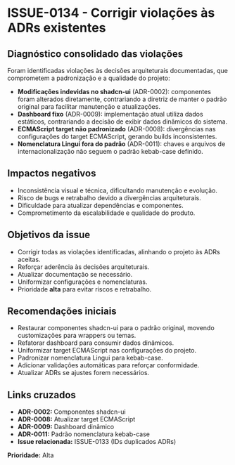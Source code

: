 # ISSUE-0134 - Corrigir violações às ADRs existentes

## Diagnóstico consolidado das violações

Foram identificadas violações às decisões arquiteturais documentadas, que comprometem a padronização e a qualidade do projeto:

- **Modificações indevidas no shadcn-ui** (ADR-0002): componentes foram alterados diretamente, contrariando a diretriz de manter o padrão original para facilitar manutenção e atualizações.
- **Dashboard fixo** (ADR-0009): implementação atual utiliza dados estáticos, contrariando a decisão de exibir dados dinâmicos do sistema.
- **ECMAScript target não padronizado** (ADR-0008): divergências nas configurações do target ECMAScript, gerando builds inconsistentes.
- **Nomenclatura Lingui fora do padrão** (ADR-0011): chaves e arquivos de internacionalização não seguem o padrão kebab-case definido.

## Impactos negativos

- Inconsistência visual e técnica, dificultando manutenção e evolução.
- Risco de bugs e retrabalho devido a divergências arquiteturais.
- Dificuldade para atualizar dependências e componentes.
- Comprometimento da escalabilidade e qualidade do produto.

## Objetivos da issue

- Corrigir todas as violações identificadas, alinhando o projeto às ADRs aceitas.
- Reforçar aderência às decisões arquiteturais.
- Atualizar documentação se necessário.
- Uniformizar configurações e nomenclaturas.
- Prioridade **alta** para evitar riscos e retrabalho.

## Recomendações iniciais

- Restaurar componentes shadcn-ui para o padrão original, movendo customizações para wrappers ou temas.
- Refatorar dashboard para consumir dados dinâmicos.
- Uniformizar target ECMAScript nas configurações do projeto.
- Padronizar nomenclatura Lingui para kebab-case.
- Adicionar validações automáticas para reforçar conformidade.
- Atualizar ADRs se ajustes forem necessários.

## Links cruzados

- **ADR-0002:** Componentes shadcn-ui
- **ADR-0008:** Atualizar target ECMAScript
- **ADR-0009:** Dashboard dinâmico
- **ADR-0011:** Padrão nomenclatura kebab-case
- **Issue relacionada:** ISSUE-0133 (IDs duplicados ADRs)

**Prioridade:** Alta
